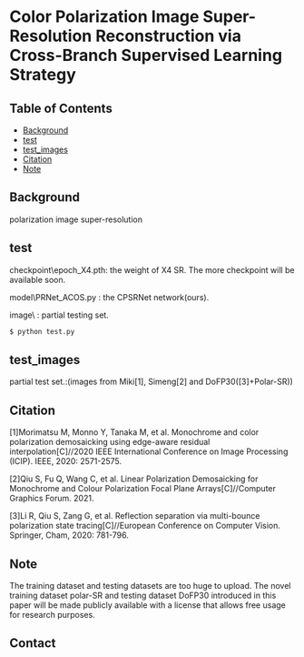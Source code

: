 # Color Polarization Image Super-Resolution Reconstruction via Cross-Branch Supervised Learning Strategy

## Table of Contents

- [Background](#background)
- [test](#test)
- [test_images](#test_images)
- [Citation](#Citation)
- [Note](#Note)

## Background

polarization image super-resolution 

## test

checkpoint\epoch_X4.pth: the weight of X4 SR. The more checkpoint will be available soon.

model\PRNet_ACOS.py : the CPSRNet network(ours). 

image\ : partial testing set.

```sh
$ python test.py
```

## test_images

partial test set.:(images from Miki[1], Simeng[2] and DoFP30([3]+Polar-SR))



## Citation

[1]Morimatsu M, Monno Y, Tanaka M, et al. Monochrome and color polarization demosaicking using edge-aware 
residual interpolation[C]//2020 IEEE International Conference on Image Processing (ICIP). IEEE, 2020: 2571-2575.

[2]Qiu S, Fu Q, Wang C, et al. Linear Polarization Demosaicking for Monochrome and Colour Polarization 
Focal Plane Arrays[C]//Computer Graphics Forum. 2021.

[3]Li R, Qiu S, Zang G, et al. Reflection separation via multi-bounce polarization state 
tracing[C]//European Conference on Computer Vision. Springer, Cham, 2020: 781-796.


## Note
The training dataset and testing datasets are too huge to upload.
The novel training dataset polar-SR and testing dataset DoFP30  introduced in this paper will be made 
publicly available with a license that allows free usage for research purposes.

## Contact
 
